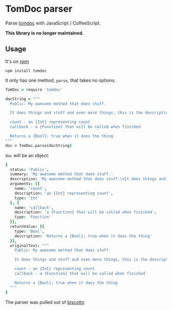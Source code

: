 # TomDoc parser

Parse [tomdoc][tomdoc] with JavaScript / CoffeeScript.

**This library is no longer maintained.**

## Usage

It's on [npm](https://www.npmjs.org/package/tomdoc)

```
npm install tomdoc
```

It only has one method, `parse`, that takes no options.

```coffee
TomDoc = require 'tomdoc'

docString = """
  Public: My awesome method that does stuff.

  It does things and stuff and even more things, this is the description.

  count - an {Int} representing count
  callback - a {Function} that will be called when finished

  Returns a {Bool}; true when it does the thing
"""
doc = TomDoc.parse(docString)
```

`doc` will be an object:

```coffee
{
  status: 'Public',
  summary: 'My awesome method that does stuff.'
  description: 'My awesome method that does stuff.\nIt does things and stuff and even more things, this is the description.',
  arguments: [{
    name: 'count',
    description: 'an {Int} representing count',
    type: 'Int'
  }, {
    name: 'callback',
    description: 'a {Function} that will be called when finished',
    type: 'Function'
  }],
  returnValue: [{
    type: 'Bool',
    description: 'Returns a {Bool}; true when it does the thing'
  }],
  originalText: """
    Public: My awesome method that does stuff.

    It does things and stuff and even more things, this is the description.

    count - an {Int} representing count
    callback - a {Function} that will be called when finished

    Returns a {Bool}; true when it does the thing
  """
}
```

The parser was pulled out of [biscotto][biscotto]


[tomdoc]:http://tomdoc.org
[biscotto]:https://github.com/atom/biscotto/tree/master/src/nodes
